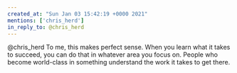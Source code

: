 ```yaml
---
created_at: "Sun Jan 03 15:42:19 +0000 2021"
mentions: ['chris_herd']
in_reply_to: @chris_herd
---
```


@chris_herd To me, this makes perfect sense. When you learn what it takes to succeed, you can do that in whatever area you focus on. People who become world-class in something understand the work it takes to get there.